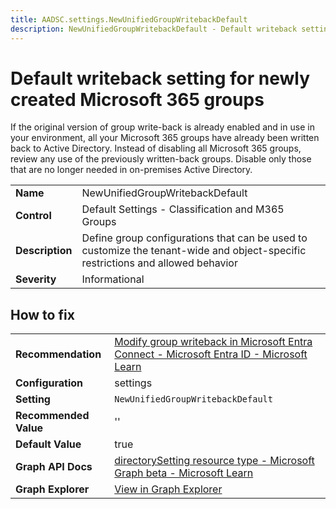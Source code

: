 ```yaml
---
title: AADSC.settings.NewUnifiedGroupWritebackDefault
description: NewUnifiedGroupWritebackDefault - Default writeback setting for newly created Microsoft 365 groups
---
```


# Default writeback setting for newly created Microsoft 365 groups

If the original version of group write-back is already enabled and in use in your environment, all your Microsoft 365 groups have already been written back to Active Directory. Instead of disabling all Microsoft 365 groups, review any use of the previously written-back groups. Disable only those that are no longer needed in on-premises Active Directory.

| | |
|-|-|
| **Name** | NewUnifiedGroupWritebackDefault |
| **Control** | Default Settings - Classification and M365 Groups |
| **Description** | Define group configurations that can be used to customize the tenant-wide and object-specific restrictions and allowed behavior |
| **Severity** | Informational |



## How to fix
| | |
|-|-|
| **Recommendation** | [Modify group writeback in Microsoft Entra Connect - Microsoft Entra ID - Microsoft Learn](https://learn.microsoft.com/en-us/azure/active-directory/hybrid/how-to-connect-modify-group-writeback#disable-automatic-writeback-of-new-microsoft-365-groups) |
| **Configuration** | settings |
| **Setting** | `NewUnifiedGroupWritebackDefault` |
| **Recommended Value** | '' |
| **Default Value** | true |
| **Graph API Docs** | [directorySetting resource type - Microsoft Graph beta - Microsoft Learn](https://learn.microsoft.com/en-us/graph/api/resources/directorysetting) |
| **Graph Explorer** | [View in Graph Explorer](https://developer.microsoft.com/en-us/graph/graph-explorer?request=settings&method=GET&version=beta&GraphUrl=https://graph.microsoft.com) |


